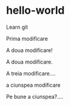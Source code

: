 # hello-world
Learn git

Prima modificare


A doua modificare!

A doua modificare.

A treia modificare....


a ciunspea modificare

Pe bune a ciunspea?....